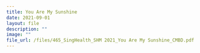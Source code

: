 ```yaml
---
title: You Are My Sunshine
date: 2021-09-01
layout: file
description: ""
image: ""
file_url: /files/465_SingHealth_SHM 2021_You Are My Sunshine_CMBD.pdf
---
```

